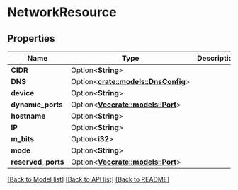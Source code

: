 # NetworkResource

## Properties

Name | Type | Description | Notes
------------ | ------------- | ------------- | -------------
**CIDR** | Option<**String**> |  | [optional]
**DNS** | Option<[**crate::models::DnsConfig**](DNSConfig.md)> |  | [optional]
**device** | Option<**String**> |  | [optional]
**dynamic_ports** | Option<[**Vec<crate::models::Port>**](Port.md)> |  | [optional]
**hostname** | Option<**String**> |  | [optional]
**IP** | Option<**String**> |  | [optional]
**m_bits** | Option<**i32**> |  | [optional]
**mode** | Option<**String**> |  | [optional]
**reserved_ports** | Option<[**Vec<crate::models::Port>**](Port.md)> |  | [optional]

[[Back to Model list]](../README.md#documentation-for-models) [[Back to API list]](../README.md#documentation-for-api-endpoints) [[Back to README]](../README.md)


